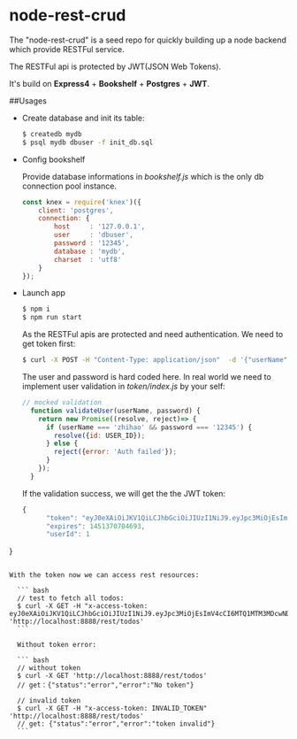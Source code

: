 # node-rest-crud

The "node-rest-crud" is a seed repo for quickly building up a node backend which provide RESTFul service.

The RESTFul api is protected by JWT(JSON Web Tokens).

It's build on **Express4** + **Bookshelf** + **Postgres** + **JWT**.

##Usages

* Create database and init its table:

	``` bash
	$ createdb mydb
	$ psql mydb dbuser -f init_db.sql

	```

* Config bookshelf

	Provide database informations in *bookshelf.js* which is the only db connection pool instance.
	
	``` javascript
	const knex = require('knex')({
        client: 'postgres',
        connection: {
            host     : '127.0.0.1',
            user     : 'dbuser',
            password : '12345',
            database : 'mydb',
            charset  : 'utf8'
        }
    });
	```
* Launch app

    ``` bash
    $ npm i
    $ npm run start
    ``` 
   
   As the RESTFul apis are protected and need authentication. We need to get token first:
   
   ``` bash
   $ curl -X POST -H "Content-Type: application/json"  -d '{"userName": "zhihao", "password": "12345"}' 'http://localhost:8888/token'
   ```
  The user and password is hard coded here. In real world we need to implement user validation in *token/index.js* by your self:
  
  ``` javascript
  // mocked validation
	function validateUser(userName, password) {
	  return new Promise((resolve, reject)=> {
	    if (userName === 'zhihao' && password === '12345') {
	      resolve({id: USER_ID});
	    } else {
	      reject({error: 'Auth failed'});
	    }
	  });
	}
  
  ```
  
  If the validation success, we will get the the JWT token:
  
  ``` javascript
  {
	  	"token": "eyJ0eXAiOiJKV1QiLCJhbGciOiJIUzI1NiJ9.eyJpc3MiOjEsImV4cCI6MTQ1MTM3MDcwNDY5MywiaWF0IjoxNDUwNzY1OTA0fQ.onVTMQnNxJgJKblIO6uIY444ZwkCF7gdz6HKW6syO5g",
  		"expires": 1451370704693,
 		"userId": 1
}
  
  ```
  
  With the token now we can access rest resources:

    ``` bash
    // test to fetch all todos:
    $ curl -X GET -H "x-access-token: eyJ0eXAiOiJKV1QiLCJhbGciOiJIUzI1NiJ9.eyJpc3MiOjEsImV4cCI6MTQ1MTM3MDcwNDY5MywiaWF0IjoxNDUwNzY1OTA0fQ.onVTMQnNxJgJKblIO6uIY444ZwkCF7gdz6HKW6syO5g" 'http://localhost:8888/rest/todos'
	```
	
	Without token error:
	
	``` bash
	// without token
	$ curl -X GET 'http://localhost:8888/rest/todos'
	// get：{"status":"error","error":"No token"}
	
	// invalid token
	$ curl -X GET -H "x-access-token: INVALID_TOKEN" 'http://localhost:8888/rest/todos'
	// get: {"status":"error","error":"token invalid"}
	```